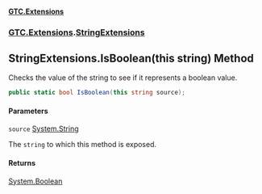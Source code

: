 #### [GTC.Extensions](GTCExtensions.md 'GTC Extensions')
### [GTC.Extensions](GTCExtensions.md#GTC.Extensions 'GTC.Extensions').[StringExtensions](StringExtensions.md 'GTC.Extensions.StringExtensions')

## StringExtensions.IsBoolean(this string) Method

Checks the value of the string to see if it represents a boolean value.

```csharp
public static bool IsBoolean(this string source);
```
#### Parameters

<a name='GTC.Extensions.StringExtensions.IsBoolean(thisstring).source'></a>

`source` [System.String](https://docs.microsoft.com/en-us/dotnet/api/System.String 'System.String')

The `string` to which this method is exposed.

#### Returns
[System.Boolean](https://docs.microsoft.com/en-us/dotnet/api/System.Boolean 'System.Boolean')